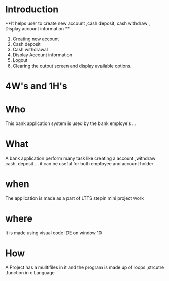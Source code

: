 # Introduction
**It helps user to create new account ,cash deposit, cash withdraw , Display account information **
1. Creating new account
2. Cash deposit
3. Cash withdrawal
4. Display Account information
5. Logout
6. Clearing the output screen and display available options.
  # 4W's and 1H's
# Who
This bank application system is used by the bank employe's ...
# What
A bank application perform many task like creating a account ,withdraw cash, deposit ... it can be useful for both employee and account holder
# when
The application is made as a part of LTTS stepin mini project work
# where 
It is made using visual code IDE on window 10
# How
A Project has a mulltifiles in it and the program is made up of loops ,strcutre ,function  in c Language
